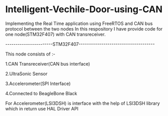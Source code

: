 # Intelligent-Vechile-Door-using-CAN
Implementing the Real Time application using FreeRTOS and CAN bus protocol between the two nodes
In this respository I have provide code for one node(STM32F407) with CAN transreceiver.

-----------------------STM32F407-------------------------------------


This node consists of :-

  1.CAN Transreceiver(CAN bus interface)
  
  2.UltraSonic Sensor
  
  3.Accelerometer(SPI Interface)
  
  4.Connected to BeagleBone Black
  
  
For Accelerometer(LSI3DSH) is interface with the help of LSI3DSH library which in return use HAL Driver API

